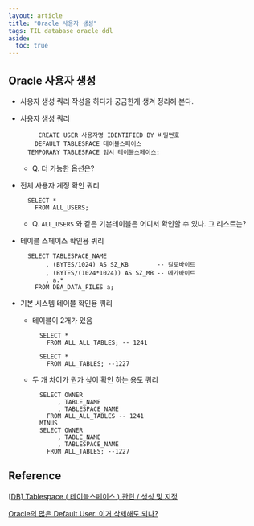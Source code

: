 ```yaml
---
layout: article
title: "Oracle 사용자 생성"
tags: TIL database oracle ddl
aside:
  toc: true
---
```




## Oracle 사용자 생성

- 사용자 생성 쿼리 작성을 하다가 궁금한게 생겨 정리해 본다.

- 사용자 생성 쿼리

  ```
       CREATE USER 사용자명 IDENTIFIED BY 비밀번호
      DEFAULT TABLESPACE 테이블스페이스
    TEMPORARY TABLESPACE 임시 테이블스페이스;
  ```

  - Q. 더 가능한 옵션은?

- 전체 사용자 계정 확인 쿼리

  ```
    SELECT *
      FROM ALL_USERS;
  ```

  - Q. `ALL_USERS` 와 같은 기본테이블은 어디서 확인할 수 있나. 그 리스트는?

- 테이블 스페이스 확인용 쿼리

  ```
    SELECT TABLESPACE_NAME 
         , (BYTES/1024) AS SZ_KB        -- 킬로바이트
         , (BYTES/(1024*1024)) AS SZ_MB -- 메가바이트
         , a.*
      FROM DBA_DATA_FILES a;
  ```

- 기본 시스템 테이블 확인용 쿼리

  - 테이블이 2개가 있음

    ```
      SELECT *
        FROM ALL_ALL_TABLES; -- 1241
      
      SELECT *
        FROM ALL_TABLES; --1227
    ```

  - 두 개 차이가 뭔가 싶어 확인 하는 용도 쿼리

    ```
      SELECT OWNER
           , TABLE_NAME
           , TABLESPACE_NAME
        FROM ALL_ALL_TABLES -- 1241
      MINUS  
      SELECT OWNER
           , TABLE_NAME
           , TABLESPACE_NAME
        FROM ALL_TABLES; --1227
    ```

## Reference

[[DB\] Tablespace ( 테이블스페이스 ) 관련 / 생성 및 지정](https://denodo1.tistory.com/269)

[Oracle의 많은 Default User. 이거 삭제해도 되나?](https://energ.tistory.com/entry/Oracle의-많은-Default-User-이거-삭제해도-되나)